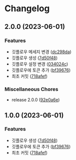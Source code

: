 # Changelog

## 2.0.0 (2023-06-01)


### Features

* 깃플로우 메세지 변경 ([dc298da](https://github.com/hokim2407/test-standdard-version/commit/dc298dad7185e1bbe95e7eacff405b4dc6152061))
* 깃플로우 생성 ([7d50f48](https://github.com/hokim2407/test-standdard-version/commit/7d50f4807183ff771f083febe984d6b6ac8b89ef))
* 깃플로우 설정 변경 ([034024c](https://github.com/hokim2407/test-standdard-version/commit/034024c0b9c40bea1bd650750c3f62648f7a068e))
* 깃플로우에 토큰 추가 ([bf39676](https://github.com/hokim2407/test-standdard-version/commit/bf39676cffc5e8ee68aaa89cb7c205e3c3b2d54d))
* 최초 커밋 ([718afef](https://github.com/hokim2407/test-standdard-version/commit/718afefca8691eb66a947341e92aadf15a10a2cc))


### Miscellaneous Chores

* release 2.0.0 ([92e0a6e](https://github.com/hokim2407/test-standdard-version/commit/92e0a6e48340c293473a71710867642863551c62))

## 1.0.0 (2023-06-01)


### Features

* 깃플로우 생성 ([7d50f48](https://github.com/hokim2407/test-standdard-version/commit/7d50f4807183ff771f083febe984d6b6ac8b89ef))
* 깃플로우에 토큰 추가 ([bf39676](https://github.com/hokim2407/test-standdard-version/commit/bf39676cffc5e8ee68aaa89cb7c205e3c3b2d54d))
* 최초 커밋 ([718afef](https://github.com/hokim2407/test-standdard-version/commit/718afefca8691eb66a947341e92aadf15a10a2cc))

